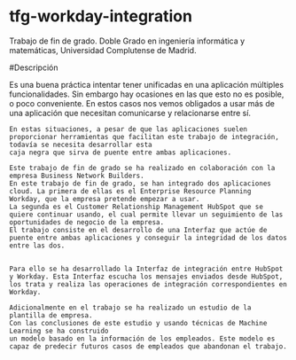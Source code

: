# tfg-workday-integration
Trabajo de fin de grado. Doble Grado en ingeniería informática y matemáticas, Universidad Complutense de Madrid.

#Descripción

Es una buena práctica intentar tener unificadas en una aplicación múltiples funcionalidades.
	Sin embargo hay ocasiones en las que esto no es posible, o poco conveniente.
	En estos casos nos vemos obligados a usar más de una aplicación que necesitan comunicarse y relacionarse entre sí.
	
	En estas situaciones, a pesar de que las aplicaciones suelen proporcionar herramientas que facilitan este trabajo de integración, todavía se necesita desarrollar esta
	caja negra que sirva de puente entre ambas aplicaciones.
	
	Este trabajo de fin de grado se ha realizado en colaboración con la empresa Business Network Builders.
	En este trabajo de fin de grado, se han integrado dos aplicaciones cloud. La primera de ellas es el Enterprise Resource Planning  Workday, que la empresa pretende empezar a usar.
	La segunda es el Customer Relationship Management HubSpot que se quiere continuar usando, el cual permite llevar un seguimiento de las oportunidades de negocio de la empresa.
	El trabajo consiste en el desarrollo de una Interfaz que actúe de puente entre ambas aplicaciones y conseguir la integridad de los datos entre las dos. 
	
	
	Para ello se ha desarrollado la Interfaz de integración entre HubSpot y Workday. Esta Interfaz escucha los mensajes enviados desde HubSpot, los trata y realiza las operaciones de integración correspondientes en Workday.

	Adicionalmente en el trabajo se ha realizado un estudio de la plantilla de empresa.
	Con las conclusiones de este estudio y usando técnicas de Machine Learning se ha construido
	un modelo basado en la información de los empleados. Este modelo es capaz de predecir futuros casos de empleados que abandonan el trabajo.

	
